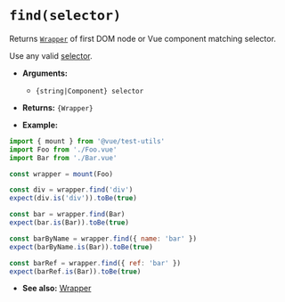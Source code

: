 # `find(selector)`

Returns [`Wrapper`](README.md) of first DOM node or Vue component matching selector.

Use any valid [selector](../selectors.md).

- **Arguments:**
  - `{string|Component} selector`

- **Returns:** `{Wrapper}`

- **Example:**

```js
import { mount } from '@vue/test-utils'
import Foo from './Foo.vue'
import Bar from './Bar.vue'

const wrapper = mount(Foo)

const div = wrapper.find('div')
expect(div.is('div')).toBe(true)

const bar = wrapper.find(Bar)
expect(bar.is(Bar)).toBe(true)

const barByName = wrapper.find({ name: 'bar' })
expect(barByName.is(Bar)).toBe(true)

const barRef = wrapper.find({ ref: 'bar' })
expect(barRef.is(Bar)).toBe(true)
```

- **See also:** [Wrapper](README.md)
